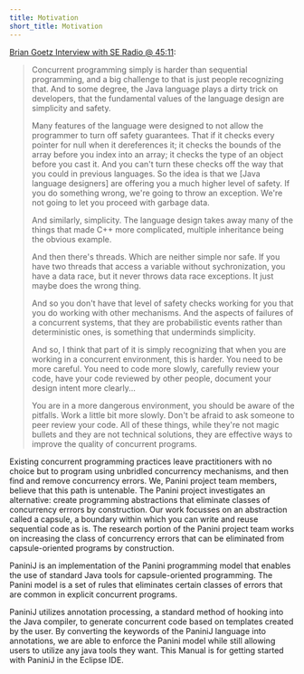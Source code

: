 ```yaml
---
title: Motivation
short_title: Motivation
---
```


[Brian Goetz Interview with SE Radio @ 45:11](http://www.se-radio.net/2007/01/episode-44-interview-brian-goetz-and-david-holmes/):

> Concurrent programming simply is harder than sequential programming, and a
> big challenge to that is just people recognizing that. And to some degree,
> the Java language plays a dirty trick on developers, that the fundamental
> values of the language design are simplicity and safety.
>
> Many features of the language were designed to not allow the programmer to
> turn off safety guarantees. That if it checks every pointer for null when
> it dereferences it; it checks the bounds of the array before you index into
> an array; it checks the type of an object before you cast it. And you can't
> turn these checks off the way that you could in previous languages. So the
> idea is that we [Java language designers] are offering you a much higher
> level of safety. If you do something wrong, we're going to throw an
> exception. We're not going to let you proceed with garbage data.
>
> And similarly, simplicity. The language design takes away many of the
> things that made C++ more complicated, multiple inheritance being the
> obvious example.
>
> And then there's threads. Which are neither simple nor safe. If you have
> two threads that access a variable without sychronization, you have a data
> race, but it never throws data race exceptions. It just maybe does the
> wrong thing.
>
> And so you don't have that level of safety checks working for you that you
> do working with other mechanisms. And the aspects of failures of
> a concurrent systems, that they are probabilistic events rather than
> deterministic ones, is something that underminds simplicity.
>
> And so, I think that part of it is simply recognizing that when you are
> working in a concurrent environment, this is harder. You need to be more
> careful. You need to code more slowly, carefully review your code, have
> your code reviewed by other people, document your design intent more
> clearly...
>
> You are in a more dangerous environment, you should be aware of the
> pitfalls.  Work a little bit more slowly. Don't be afraid to ask someone to
> peer review your code. All of these things, while they're not magic bullets
> and they are not technical solutions, they are effective ways to improve
> the quality of concurrent programs.

Existing concurrent programming practices leave practitioners with no choice but
to program using unbridled concurrency mechanisms, and then find and remove
concurrency errors. We, Panini project team members, believe that this path is
untenable. The Panini project investigates an alternative: create programming
abstractions that eliminate classes of concurrency errrors by construction. Our
work focusses on an abstraction called a capsule, a boundary within which you
can write and reuse sequential code as is. The research portion of the Panini
project team works on increasing the class of concurrency errors that can be
eliminated from capsule-oriented programs by construction.

PaniniJ is an implementation of the Panini programming model that enables the
use of standard Java tools for capsule-oriented programming. The Panini model is
a set of rules that eliminates certain classes of errors that are common in
explicit concurrent programs.

PaniniJ utilizes annotation processing, a standard method of hooking into the
Java compiler, to generate concurrent code based on templates created by the
user. By converting the keywords of the PaniniJ language into annotations, we
are able to enforce the Panini model while still allowing users to utilize any
java tools they want. This Manual is for getting started with PaniniJ in the
Eclipse IDE.
